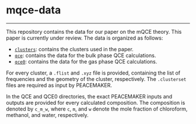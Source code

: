 # mqce-data
---

This repository contains the data for our paper on the mQCE theory. 
This paper is currently under review.
The data is organized as follows:
* [`clusters`](./clusters): contains the clusters used in the paper.
* [`qce`](./qce): contains the data for the bulk phase QCE calculations.
* [`qce0`](./qce0): contains the data for the gas phase QCE calculations.

For every cluster, a `.flist` and `.xyz` file is provided, containing the list of frequencies and the geometry of the cluster, respectively. 
The `.clusterset` files are required as input by PEACEMAKER.

In the QCE and QCE0 directories, the exact PEACEMAKER inputs and outputs are provided for every calculated composition.
The composition is denoted by `c_m_w`, where `c`, `m`, and `w` denote the mole fraction of chloroform, methanol, and water, respectively.
